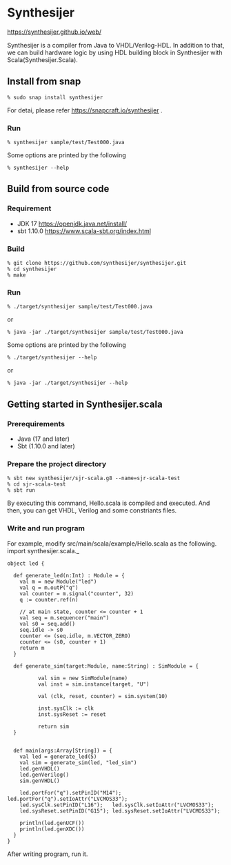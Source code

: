 # Synthesijer
https://synthesijer.github.io/web/

Synthesijer is a compiler from Java to VHDL/Verilog-HDL.
In addition to that, we can build hardware logic by using HDL building block in Synthesijer with Scala(Synthesijer.Scala).

## Install from snap

    % sudo snap install synthesijer

For detai, please refer https://snapcraft.io/synthesijer .

### Run

    % synthesijer sample/test/Test000.java

Some options are printed by the following

    % synthesijer --help

## Build from source code
### Requirement

* JDK 17 https://openjdk.java.net/install/
* sbt 1.10.0 https://www.scala-sbt.org/index.html

### Build

    % git clone https://github.com/synthesijer/synthesijer.git
    % cd synthesijer
    % make

### Run

    % ./target/synthesijer sample/test/Test000.java

or 

    % java -jar ./target/synthesijer sample/test/Test000.java

Some options are printed by the following

    % ./target/synthesijer --help

or 

    % java -jar ./target/synthesijer --help

## Getting started in Synthesijer.scala

### Prerequirements

+ Java (17 and later)
+ Sbt (1.10.0 and later)

### Prepare the project directory

    % sbt new synthesijer/sjr-scala.g8 --name=sjr-scala-test
    % cd sjr-scala-test
    % sbt run

By executing this command, Hello.scala is compiled and executed. And then, you can get VHDL, Verilog and some constriants files.

### Write and run program
For example, modify src/main/scala/example/Hello.scala as the following.
    import synthesijer.scala._

    object led {

      def generate_led(n:Int) : Module = {
        val m = new Module("led")
        val q = m.outP("q")
        val counter = m.signal("counter", 32)
        q := counter.ref(n)

        // at main state, counter <= counter + 1
        val seq = m.sequencer("main")
        val s0 = seq.add()
        seq.idle -> s0
        counter <= (seq.idle, m.VECTOR_ZERO)
        counter <= (s0, counter + 1)
        return m
      }

      def generate_sim(target:Module, name:String) : SimModule = {

              val sim = new SimModule(name)
              val inst = sim.instance(target, "U")

              val (clk, reset, counter) = sim.system(10)

              inst.sysClk := clk
              inst.sysReset := reset

              return sim
      }


      def main(args:Array[String]) = {
        val led = generate_led(5)
        val sim = generate_sim(led, "led_sim")
        led.genVHDL()
        led.genVerilog()
        sim.genVHDL()

        led.portFor("q").setPinID("M14"); led.portFor("q").setIoAttr("LVCMOS33");
        led.sysClk.setPinID("L16");   led.sysClk.setIoAttr("LVCMOS33");
        led.sysReset.setPinID("G15"); led.sysReset.setIoAttr("LVCMOS33");

        println(led.genUCF())
        println(led.genXDC())
      }
    }

After writing program, run it.
